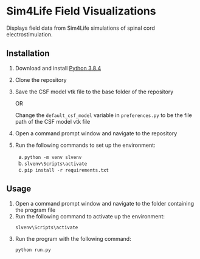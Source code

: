 # Sim4Life Field Visualizations

Displays field data from Sim4Life simulations of spinal cord electrostimulation.

## Installation

1. Download and install [Python 3.8.4](https://www.python.org/downloads/release/python-384)
2. Clone the repository 
3. Save the CSF model vtk file to the base folder of the repository

    OR
    
    Change the `default_csf_model` variable in `preferences.py` to be the file path of the CSF model vtk file
4. Open a command prompt window and navigate to the repository
5. Run the following commands to set up the environment:
    <ol type="a">
      <li><code>python -m venv slvenv</code></li>
      <li><code>slvenv\Scripts\activate</code></li>
      <li><code>pip install -r requirements.txt</code></li>
    </ol>

## Usage
1. Open a command prompt window and navigate to the folder containing the program file
2. Run the following command to activate up the environment:
    ```
    slvenv\Scripts\activate
    ```
3. Run the program with the following command:
    ```
    python run.py
    ```